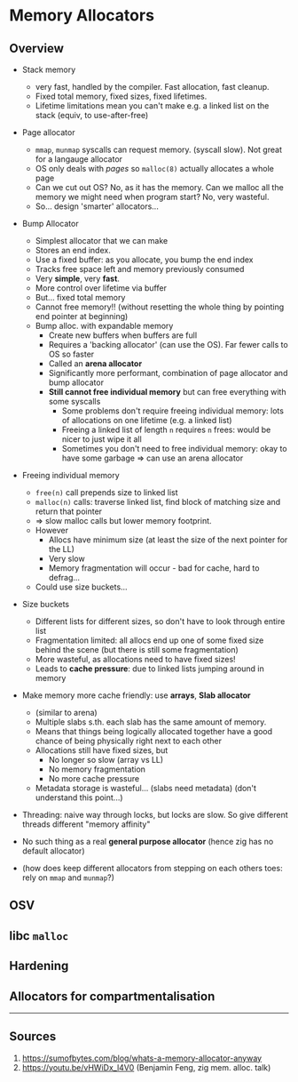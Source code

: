 # Memory Allocators

## Overview
- Stack memory
	- very fast, handled by the compiler. Fast allocation, fast cleanup. 
	- Fixed total memory, fixed sizes, fixed lifetimes.
	- Lifetime limitations mean you can't make e.g. a linked list on the stack (equiv, to use-after-free)

- Page allocator
	- `mmap`, `munmap` syscalls can request memory. (syscall slow). Not great for a langauge allocator
	- OS only deals with _pages_ so `malloc(8)` actually allocates a whole page
	- Can we cut out OS? No, as it has the memory. Can we malloc all the memory we might need when program start? No, very wasteful.
	- So... design 'smarter' allocators...

- Bump Allocator
	- Simplest allocator that we can make
	- Stores an end index.
	- Use a fixed buffer: as you allocate, you bump the end index
	- Tracks free space left and memory previously consumed
	- Very **simple**, very **fast**.
	- More control over lifetime via buffer
	- But... fixed total memory
	- Cannot free memory!! (without resetting the whole thing by pointing end pointer at beginning)
	- Bump alloc. with expandable memory
		- Create new buffers when buffers are full
		- Requires a 'backing allocator' (can use the OS). Far fewer calls to OS so faster
		- Called an **arena allocator**
		- Significantly more performant, combination of page allocator and bump allocator
		- **Still cannot free individual memory** but can free everything with some syscalls
			- Some problems don't require freeing individual memory: lots of allocations on one lifetime (e.g. a linked list)
			- Freeing a linked list of length `n` requires `n` frees: would be nicer to just wipe it all
			- Sometimes you don't need to free individual memory: okay to have some garbage => can use an arena allocator

- Freeing individual memory
	- `free(n)` call prepends size to linked list
	- `malloc(n)` calls: traverse linked list, find block of matching size and return that pointer
	- => slow malloc calls but lower memory footprint. 
	- However
		- Allocs have minimum size (at least the size of the next pointer for the LL)
		- Very slow
		- Memory fragmentation will occur - bad for cache, hard to defrag...
	- Could use size buckets...

- Size buckets
	- Different lists for different sizes, so don't have to look through entire list
	- Fragmentation limited: all allocs end up one of some fixed size behind the scene (but there is still some fragmentation)
	- More wasteful, as allocations need to have fixed sizes!
	- Leads to **cache pressure**: due to linked lists jumping around in memory

- Make memory more cache friendly: use **arrays**, **Slab allocator**
	- (similar to arena)
	- Multiple slabs s.th. each slab has the same amount of memory.
	- Means that things being logically allocated together have a good chance of being physically right next to each other
	- Allocations still have fixed sizes, but
		- No longer so slow (array vs LL)
		- No memory fragmentation
		- No more cache pressure
	- Metadata storage is wasteful... (slabs need metadata)  (don't understand this point...)

- Threading: naive way through locks, but locks are slow. So give different threads different "memory affinity"

- No such thing as a real **general purpose allocator** (hence zig has no default allocator)
- (how does keep different allocators from stepping on each others toes: rely on `mmap` and `munmap`?)


## OSV

## libc `malloc`

## Hardening

## Allocators for compartmentalisation

---
## Sources
1. https://sumofbytes.com/blog/whats-a-memory-allocator-anyway
2. https://youtu.be/vHWiDx_l4V0 (Benjamin Feng, zig mem. alloc. talk)

